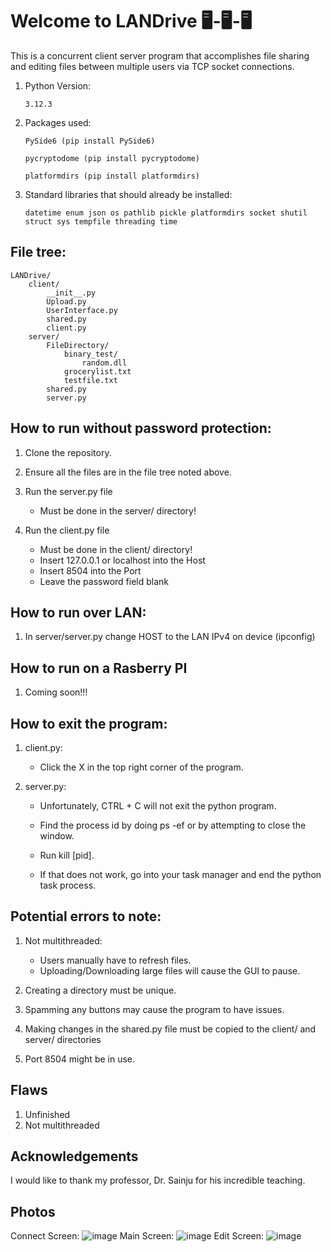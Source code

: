 # Welcome to LANDrive 🖥-🖥-🖥

This is a concurrent client server program that accomplishes file sharing and editing files between multiple users via TCP socket connections. 
        
1. Python Version:

   `3.12.3`

2. Packages used: 

   `PySide6 (pip install PySide6)`
   
   `pycryptodome (pip install pycryptodome)`
   
   `platformdirs (pip install platformdirs)`

4. Standard libraries that should already be installed:
  
    `datetime
    enum
    json
    os
    pathlib
    pickle
    platformdirs
    socket
    shutil
    struct
    sys
    tempfile
    threading
    time`


## File tree:

    LANDrive/
        client/
            __init__.py
            Upload.py
            UserInterface.py
            shared.py
            client.py
        server/
            FileDirectory/
                binary_test/
                    random.dll
                grocerylist.txt
                testfile.txt
            shared.py
            server.py

## How to run without password protection:

1. Clone the repository.

2. Ensure all the files are in the file tree noted above.
    
3. Run the server.py file
   * Must be done in the server/ directory!
    
5. Run the client.py file
   * Must be done in the client/ directory!
   * Insert 127.0.0.1 or localhost into the Host
   * Insert 8504 into the Port
   * Leave the password field blank


## How to run over LAN:
1. In server/server.py change HOST to the LAN IPv4 on device (ipconfig)

## How to run on a Rasberry PI
1. Coming soon!!!


## How to exit the program: 
    
1. client.py: 
   - Click the X in the top right corner of the program.
    
2. server.py:
    * Unfortunately, CTRL + C will not exit the python program.
        
    * Find the process id by doing ps -ef or by attempting to close the window.
    * Run kill [pid]. 

    * If that does not work, go into your task manager and end the python task process.


## Potential errors to note:

1. Not multithreaded:
   * Users manually have to refresh files.
   * Uploading/Downloading large files will cause the GUI to pause. 
    
3. Creating a directory must be unique. 
    
4. Spamming any buttons may cause the program to have issues. 

5. Making changes in the shared.py file must be copied to the client/ and server/ directories

6. Port 8504 might be in use.

## Flaws
1. Unfinished
2. Not multithreaded

## Acknowledgements
I would like to thank my professor, Dr. Sainju for his incredible teaching.

## Photos
Connect Screen:
![image](https://github.com/elijahxz/LANDrive/assets/98658210/e808a1b1-9dd3-4338-b192-e8314b2f91d8)
Main Screen:
![image](https://github.com/elijahxz/LANDrive/assets/98658210/5064f7ba-19ac-4096-b63e-cb7af87b0372)
Edit Screen:
![image](https://github.com/elijahxz/LANDrive/assets/98658210/53ff63a5-4c38-4982-a216-7aafb9c402c6)


